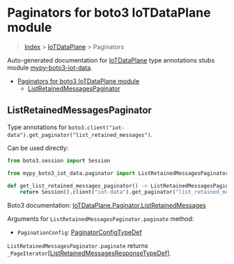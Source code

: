 <a id="paginators-for-boto3-iotdataplane-module"></a>

# Paginators for boto3 IoTDataPlane module

> [Index](..) > [IoTDataPlane](.) > Paginators

Auto-generated documentation for
[IoTDataPlane](https://boto3.amazonaws.com/v1/documentation/api/latest/reference/services/iot-data.html#IoTDataPlane)
type annotations stubs module
[mypy-boto3-iot-data](https://pypi.org/project/mypy-boto3-iot-data/).

- [Paginators for boto3 IoTDataPlane module](#paginators-for-boto3-iotdataplane-module)
  - [ListRetainedMessagesPaginator](#listretainedmessagespaginator)

<a id="listretainedmessagespaginator"></a>

## ListRetainedMessagesPaginator

Type annotations for
`boto3.client("iot-data").get_paginator("list_retained_messages")`.

Can be used directly:

```python
from boto3.session import Session

from mypy_boto3_iot_data.paginator import ListRetainedMessagesPaginator

def get_list_retained_messages_paginator() -> ListRetainedMessagesPaginator:
    return Session().client("iot-data").get_paginator("list_retained_messages")
```

Boto3 documentation:
[IoTDataPlane.Paginator.ListRetainedMessages](https://boto3.amazonaws.com/v1/documentation/api/latest/reference/services/iot-data.html#IoTDataPlane.Paginator.ListRetainedMessages)

Arguments for `ListRetainedMessagesPaginator.paginate` method:

- `PaginationConfig`:
  [PaginatorConfigTypeDef](./type_defs.md#paginatorconfigtypedef)

`ListRetainedMessagesPaginator.paginate` returns
`_PageIterator`\[[ListRetainedMessagesResponseTypeDef](./type_defs.md#listretainedmessagesresponsetypedef)\].
